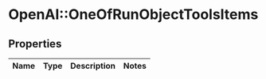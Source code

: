 # OpenAI::OneOfRunObjectToolsItems

## Properties
Name | Type | Description | Notes
------------ | ------------- | ------------- | -------------

